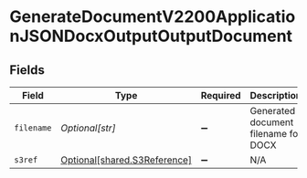 # GenerateDocumentV2200ApplicationJSONDocxOutputOutputDocument


## Fields

| Field                                                                  | Type                                                                   | Required                                                               | Description                                                            | Example                                                                |
| ---------------------------------------------------------------------- | ---------------------------------------------------------------------- | ---------------------------------------------------------------------- | ---------------------------------------------------------------------- | ---------------------------------------------------------------------- |
| `filename`                                                             | *Optional[str]*                                                        | :heavy_minus_sign:                                                     | Generated document filename for DOCX                                   | my-template-OR-001.docx                                                |
| `s3ref`                                                                | [Optional[shared.S3Reference]](undefined/models/shared/s3reference.md) | :heavy_minus_sign:                                                     | N/A                                                                    |                                                                        |